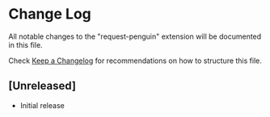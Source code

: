 # Change Log

All notable changes to the "request-penguin" extension will be documented in this file.

Check [Keep a Changelog](http://keepachangelog.com/) for recommendations on how to structure this file.

## [Unreleased]

- Initial release